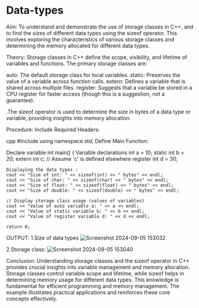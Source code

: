 # Data-types
Aim:
To understand and demonstrate the use of storage classes in C++, and to find the sizes of different data types using the sizeof operator. This involves exploring the characteristics of various storage classes and determining the memory allocated for different data types.

Theory:
Storage classes in C++ define the scope, visibility, and lifetime of variables and functions. The primary storage classes are:

auto: The default storage class for local variables.
static: Preserves the value of a variable across function calls.
extern: Defines a variable that is shared across multiple files.
register: Suggests that a variable be stored in a CPU register for faster access (though this is a suggestion, not a guarantee).

.The sizeof operator is used to determine the size in bytes of a data type or variable, providing insights into memory allocation.

Procedure:
Include Required Headers:

cpp
#include <iostream>
using namespace std;
Define Main Function:

Declare variable
int main() {
    Variable declarations
    int a = 10;
    static int b = 20;
    extern int c; // Assume 'c' is defined elsewhere
    register int d = 30;

    Displaying the data types :
    cout << "Size of int: " << sizeof(int) << " bytes" << endl;
    cout << "Size of char: " << sizeof(char) << " bytes" << endl;
    cout << "Size of float: " << sizeof(float) << " bytes" << endl;
    cout << "Size of double: " << sizeof(double) << " bytes" << endl;

    // Display storage class usage (values of variables)
    cout << "Value of auto variable a: " << a << endl;
    cout << "Value of static variable b: " << b << endl;
    cout << "Value of register variable d: " << d << endl;

    return 0;
OUTPUT:
1.Size of data types
![Screenshot 2024-09-05 153032](https://github.com/user-attachments/assets/26453ab5-bdf4-4a3c-ae07-aaaca3afcd4c)

2.Storage class:
![Screenshot 2024-09-05 153040](https://github.com/user-attachments/assets/eb451f52-9708-408e-849d-e572b88e5086)

Conclusion:
Understanding storage classes and the sizeof operator in C++ provides crucial insights into variable management and memory allocation. Storage classes control variable scope and lifetime, while sizeof helps in determining memory usage for different data types. This knowledge is fundamental for efficient programming and memory management. The example illustrates practical applications and reinforces these core concepts effectively.
